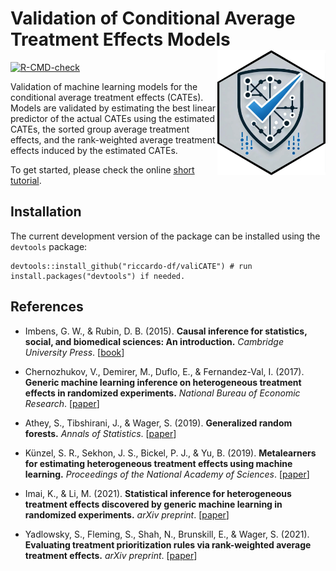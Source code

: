 # Validation of Conditional Average Treatment Effects Models <a href="https://riccardo-df.github.io/valiCATE/"><img src="man/figures/logo.svg" align="right" height="200" /></a>

<!-- badges: start -->
[![R-CMD-check](https://github.com/riccardo-df/valiCATE/actions/workflows/R-CMD-check.yaml/badge.svg)](https://github.com/riccardo-df/valiCATE/actions/workflows/R-CMD-check.yaml)
<!-- badges: end -->

Validation of machine learning models for the conditional average treatment effects (CATEs). Models are validated by estimating the best linear predictor of the actual CATEs using the estimated CATEs, the sorted group average treatment effects, and the rank-weighted average treatment effects induced by the estimated CATEs.

To get started, please check the online [short tutorial](https://riccardo-df.github.io/valiCATE/articles/valiCATE-short-tutorial.html).

## Installation  
The current development version of the package can be installed using the `devtools` package:

```
devtools::install_github("riccardo-df/valiCATE") # run install.packages("devtools") if needed.
```

## References

- Imbens, G. W., & Rubin, D. B. (2015).
<b>Causal inference for statistics, social, and biomedical sciences: An introduction.</b>
<i>Cambridge University Press</i>.
[<a href="https://www.cambridge.org/core/books/causal-inference-for-statistics-social-and-biomedical-sciences/71126BE90C58F1A431FE9B2DD07938AB">book</a>]

- Chernozhukov, V., Demirer, M., Duflo, E., & Fernandez-Val, I. (2017).
<b>Generic machine learning inference on heterogeneous treatment effects in randomized experiments.</b>
<i>National Bureau of Economic Research</i>.
[<a href="https://arxiv.org/abs/1712.04802">paper</a>]

- Athey, S., Tibshirani, J., & Wager, S. (2019).
<b>Generalized random forests.</b>
<i>Annals of Statistics</i>.
[<a href="https://projecteuclid.org/journals/annals-of-statistics/volume-47/issue-2/Generalized-random-forests/10.1214/18-AOS1709.full">paper</a>]

- Künzel, S. R., Sekhon, J. S., Bickel, P. J., & Yu, B. (2019).
<b>Metalearners for estimating heterogeneous treatment effects using machine learning.</b>
<i>Proceedings of the National Academy of Sciences</i>.
[<a href="https://www.pnas.org/doi/abs/10.1073/pnas.1804597116">paper</a>]

- Imai, K., & Li, M. (2021).
<b>Statistical inference for heterogeneous treatment effects discovered by generic machine learning in randomized experiments.</b>
<i>arXiv preprint</i>.
[<a href="https://arxiv.org/abs/2203.14511">paper</a>]

- Yadlowsky, S., Fleming, S., Shah, N., Brunskill, E., & Wager, S. (2021).
<b>Evaluating treatment prioritization rules via rank-weighted average treatment effects.</b>
<i>arXiv preprint</i>.
[<a href="https://arxiv.org/abs/2111.07966">paper</a>]
